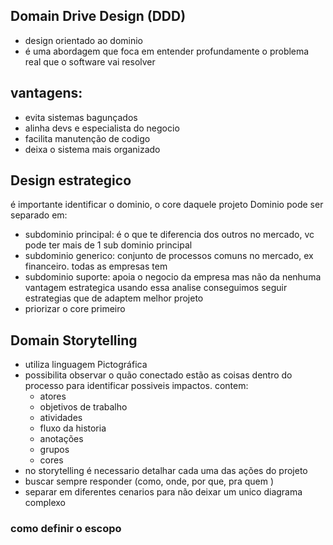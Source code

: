 ## Domain Drive Design (DDD)
- design orientado ao dominio
- é uma abordagem que foca em entender profundamente o problema real que o software vai resolver 

## vantagens:
 - evita sistemas bagunçados
 - alinha devs e especialista do negocio
 - facilita manutenção de codigo
 - deixa o sistema mais organizado


## Design estrategico
é importante identificar o dominio, o core daquele projeto
Dominio pode ser separado em:
- subdominio principal: é o que te diferencia dos outros no mercado, vc pode ter mais de 1 sub dominio principal
- subdominio generico: conjunto de processos comuns no mercado, ex financeiro. todas as empresas tem
- subdominio suporte: apoia o negocio da empresa mas não da nenhuma vantagem estrategica
usando essa analise conseguimos seguir estrategias que de adaptem melhor projeto
- priorizar o core primeiro 

## Domain Storytelling
- utiliza linguagem Pictográfica
- possibilita observar o quão conectado estão as coisas dentro do processo para identificar possiveis impactos.
contem:
	- atores
	- objetivos de trabalho
	- atividades 
	- fluxo da historia
	- anotações
	- grupos
	- cores
- no storytelling é necessario detalhar cada uma das ações do projeto
- buscar sempre responder (como, onde, por que, pra quem )
- separar em diferentes cenarios para não deixar um unico diagrama complexo

### como definir o escopo

<!--stackedit_data:
eyJoaXN0b3J5IjpbLTcyNTU4NzI2MiwxODk3MDIzOTU0LC04MD
E2NzkyODcsLTEzNTM0MDgyMDUsMjA4NzQ0MjU5OCwtMTQzMTQy
NTUyMCwyMDg3NDQyNTk4LDEzODEzNzA4NTIsLTI1ODY1NDI5Ni
wyMTIyNjk2NjI0LC0xNzY5MzcxNzE0LDI1MjA4NTE5NV19
-->